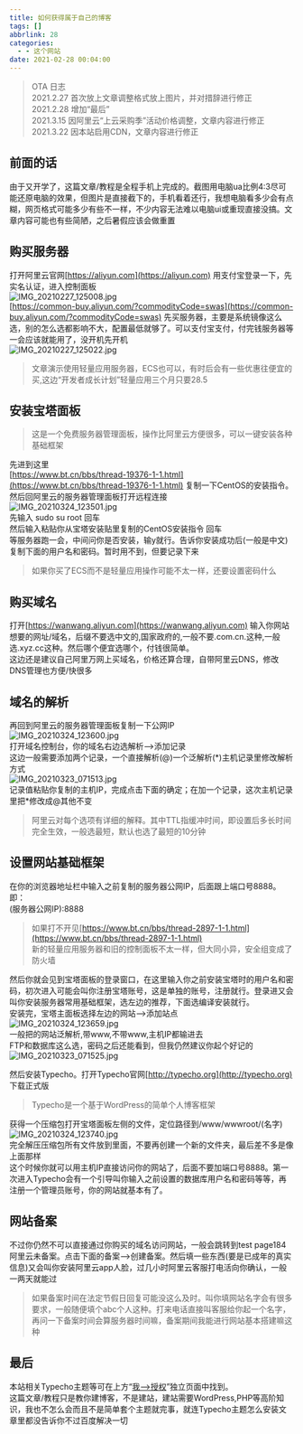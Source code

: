 ```yaml
---
title: 如何获得属于自己的博客
tags: []
abbrlink: 28
categories:
  - - 这个网站
date: 2021-02-28 00:04:00
---
```


> OTA 日志  
> 2021.2.27 首次放上文章调整格式放上图片，并对措辞进行修正  
> 2021.2.28 增加“最后”  
> 2021.3.15 因阿里云“上云采购季”活动价格调整，文章内容进行修正  
> 2021.3.22 因本站启用CDN，文章内容进行修正

## 前面的话

由于又开学了，这篇文章/教程是全程手机上完成的。截图用电脑ua比例4:3尽可能还原电脑的效果，但图片是直接截下的，手机看着还行，我想电脑看多少会有点糊，网页格式可能多少有些不一样，不少内容无法难以电脑ui或重现直接没搞。文章内容可能也有些简陋，之后暑假应该会做重置

## 购买服务器

打开阿里云官网[https://aliyun.com](https://aliyun.com) 用支付宝登录一下，先实名认证，进入控制面板  
![IMG_20210227_125008.jpg](http://jiecs.xyz/usr/uploads/2021/02/898075664.jpg "IMG_20210227_125008.jpg")  
[https://common-buy.aliyun.com/?commodityCode=swas](https://common-buy.aliyun.com/?commodityCode=swas) 先买服务器，主要是系统镜像这么选，别的怎么选都影响不大，配置最低就够了。可以支付宝支付，付完钱服务器等一会应该就能用了，没开机先开机  
![IMG_20210227_125022.jpg](http://jiecs.xyz/usr/uploads/2021/02/3715585312.jpg "IMG_20210227_125022.jpg")

> 文章演示使用轻量应用服务器，ECS也可以，有时后会有一些优惠往便宜的买,这边“开发者成长计划”轻量应用三个月只要28.5

## 安装宝塔面板

> 这是一个免费服务器管理面板，操作比阿里云方便很多，可以一键安装各种基础框架

先进到这里  
[https://www.bt.cn/bbs/thread-19376-1-1.html](https://www.bt.cn/bbs/thread-19376-1-1.html) 复制一下CentOS的安装指令。然后回阿里云的服务器管理面板打开远程连接  
![IMG_20210324_123501.jpg](http://jiecs.xyz/usr/uploads/2021/03/2577608535.jpg "IMG_20210324_123501.jpg")  
先输入 sudo su root 回车  
然后输入粘贴你从宝塔安装贴里复制的CentOS安装指令 回车  
等服务器跑一会，中间问你是否安装，输y就行。告诉你安装成功后(一般是中文)复制下面的用户名和密码。暂时用不到，但要记录下来

> 如果你买了ECS而不是轻量应用操作可能不太一样，还要设置密码什么

## 购买域名

打开[https://wanwang.aliyun.com](https://wanwang.aliyun.com) 输入你网站想要的网址/域名，后缀不要选中文的,国家政府的,一般不要.com.cn.这种,一般选.xyz.cc这种。然后哪个便宜选哪个，付钱很简单。  
这边还是建议自己阿里万网上买域名，价格还算合理，自带阿里云DNS，修改DNS管理也方便/快很多

## 域名的解析

再回到阿里云的服务器管理面板复制一下公网IP  
![IMG_20210324_123600.jpg](http://jiecs.xyz/usr/uploads/2021/03/156082113.jpg "IMG_20210324_123600.jpg")  
打开域名控制台，你的域名右边选解析-->添加记录  
这边一般需要添加两个记录，一个直接解析(@)一个泛解析(\*)主机记录里修改解析方式  
![IMG_20210323_071513.jpg](http://jiecs.xyz/usr/uploads/2021/03/395560603.jpg "IMG_20210323_071513.jpg")  
记录值粘贴你复制的主机IP，完成点击下面的确定；在加一个记录，这次主机记录里把\*修改成@其他不变

> 阿里云对每个选项有详细的解释。其中TTL指缓冲时间，即设置后多长时间完全生效，一般选最短，默认也选了最短的10分钟

## 设置网站基础框架

在你的浏览器地址栏中输入之前复制的服务器公网IP，后面跟上端口号8888。即：  
(服务器公网IP):8888

> 如果打不开见[https://www.bt.cn/bbs/thread-2897-1-1.html](https://www.bt.cn/bbs/thread-2897-1-1.html)  
> 新的轻量应用服务器和旧的控制面板不太一样，但大同小异，安全组变成了防火墙

然后你就会见到宝塔面板的登录窗口，在这里输入你之前安装宝塔时的用户名和密码，初次进入可能会叫你注册宝塔账号，这是单独的账号，注册就行。登录进又会叫你安装服务器常用基础框架，选左边的推荐，下面选编译安装就行。  
安装完，宝塔主面板选择左边的网站-->添加站点  
![IMG_20210324_123659.jpg](http://jiecs.xyz/usr/uploads/2021/03/3847299099.jpg "IMG_20210324_123659.jpg")  
一般把的网站泛解析,带www,不带www,主机IP都输进去  
FTP和数据库这么选，密码之后还能看到，但我仍然建议你起个好记的  
![IMG_20210323_071525.jpg](http://jiecs.xyz/usr/uploads/2021/03/4012274731.jpg "IMG_20210323_071525.jpg")

然后安装Typecho。打开Typecho官网[http://typecho.org](http://typecho.org) 下载正式版

> Typecho是一个基于WordPress的简单个人博客框架

获得一个压缩包打开宝塔面板左侧的文件，定位路径到/www/wwwroot/(名字)  
![IMG_20210324_123740.jpg](http://jiecs.xyz/usr/uploads/2021/03/2462154463.jpg "IMG_20210324_123740.jpg")  
完全解压压缩包所有文件放到里面，不要再创建一个新的文件夹，最后差不多是像上面那样  
这个时候你就可以用主机IP直接访问你的网站了，后面不要加端口号8888。第一次进入Typecho会有一个引导叫你输入之前设置的数据库用户名和密码等等，再注册一个管理员账号，你的网站就基本有了。

## 网站备案

不过你仍然不可以直接通过你购买的域名访问网站，一般会跳转到test page184 阿里云未备案。点击下面的备案-->创建备案。然后填一些东西(要是已成年的真实信息)又会叫你安装阿里云app人脸，过几小时阿里云客服打电活向你确认，一般一两天就能过

> 如果备案时间在法定节假日回复可能没这么及时。叫你填网站名字会有很多要求，一般随便填个abc个人这种。打来电话直接叫客服给你起一个名字，再问一下备案时间会算服务器时间嘛，备案期间我能进行网站基本搭建嘛这种

## 最后

本站相关Typecho主题等可在上方“[我-->授权](http://jiecs.xyz/index.php/about.html)”独立页面中找到。  
这篇文章/教程只是教你建博客，不是建站，建站需要WordPress,PHP等高阶知识，我也不怎么会而且不是简单套个主题就完事，就连Typecho主题怎么安装文章里都没告诉你不过百度解决一切
